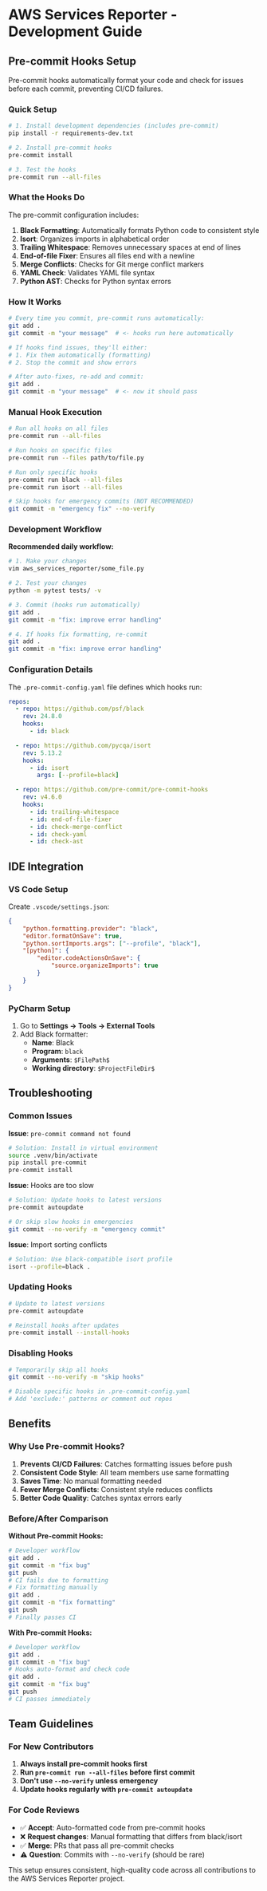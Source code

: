 # AWS Services Reporter - Development Guide

## Pre-commit Hooks Setup

Pre-commit hooks automatically format your code and check for issues before each commit, preventing CI/CD failures.

### Quick Setup

```bash
# 1. Install development dependencies (includes pre-commit)
pip install -r requirements-dev.txt

# 2. Install pre-commit hooks
pre-commit install

# 3. Test the hooks
pre-commit run --all-files
```

### What the Hooks Do

The pre-commit configuration includes:

1. **Black Formatting**: Automatically formats Python code to consistent style
2. **Isort**: Organizes imports in alphabetical order
3. **Trailing Whitespace**: Removes unnecessary spaces at end of lines
4. **End-of-file Fixer**: Ensures all files end with a newline
5. **Merge Conflicts**: Checks for Git merge conflict markers
6. **YAML Check**: Validates YAML file syntax
7. **Python AST**: Checks for Python syntax errors

### How It Works

```bash
# Every time you commit, pre-commit runs automatically:
git add .
git commit -m "your message"  # <- hooks run here automatically

# If hooks find issues, they'll either:
# 1. Fix them automatically (formatting)
# 2. Stop the commit and show errors

# After auto-fixes, re-add and commit:
git add .
git commit -m "your message"  # <- now it should pass
```

### Manual Hook Execution

```bash
# Run all hooks on all files
pre-commit run --all-files

# Run hooks on specific files
pre-commit run --files path/to/file.py

# Run only specific hooks
pre-commit run black --all-files
pre-commit run isort --all-files

# Skip hooks for emergency commits (NOT RECOMMENDED)
git commit -m "emergency fix" --no-verify
```

### Development Workflow

**Recommended daily workflow:**

```bash
# 1. Make your changes
vim aws_services_reporter/some_file.py

# 2. Test your changes
python -m pytest tests/ -v

# 3. Commit (hooks run automatically)
git add .
git commit -m "fix: improve error handling"

# 4. If hooks fix formatting, re-commit
git add .
git commit -m "fix: improve error handling"
```

### Configuration Details

The `.pre-commit-config.yaml` file defines which hooks run:

```yaml
repos:
  - repo: https://github.com/psf/black
    rev: 24.8.0
    hooks:
      - id: black

  - repo: https://github.com/pycqa/isort
    rev: 5.13.2
    hooks:
      - id: isort
        args: [--profile=black]

  - repo: https://github.com/pre-commit/pre-commit-hooks
    rev: v4.6.0
    hooks:
      - id: trailing-whitespace
      - id: end-of-file-fixer
      - id: check-merge-conflict
      - id: check-yaml
      - id: check-ast
```

## IDE Integration

### VS Code Setup

Create `.vscode/settings.json`:

```json
{
    "python.formatting.provider": "black",
    "editor.formatOnSave": true,
    "python.sortImports.args": ["--profile", "black"],
    "[python]": {
        "editor.codeActionsOnSave": {
            "source.organizeImports": true
        }
    }
}
```

### PyCharm Setup

1. Go to **Settings → Tools → External Tools**
2. Add Black formatter:
   - **Name**: Black
   - **Program**: `black`
   - **Arguments**: `$FilePath$`
   - **Working directory**: `$ProjectFileDir$`

## Troubleshooting

### Common Issues

**Issue**: `pre-commit command not found`
```bash
# Solution: Install in virtual environment
source .venv/bin/activate
pip install pre-commit
pre-commit install
```

**Issue**: Hooks are too slow
```bash
# Solution: Update hooks to latest versions
pre-commit autoupdate

# Or skip slow hooks in emergencies
git commit --no-verify -m "emergency commit"
```

**Issue**: Import sorting conflicts
```bash
# Solution: Use black-compatible isort profile
isort --profile=black .
```

### Updating Hooks

```bash
# Update to latest versions
pre-commit autoupdate

# Reinstall hooks after updates
pre-commit install --install-hooks
```

### Disabling Hooks

```bash
# Temporarily skip all hooks
git commit --no-verify -m "skip hooks"

# Disable specific hooks in .pre-commit-config.yaml
# Add 'exclude:' patterns or comment out repos
```

## Benefits

### Why Use Pre-commit Hooks?

1. **Prevents CI/CD Failures**: Catches formatting issues before push
2. **Consistent Code Style**: All team members use same formatting
3. **Saves Time**: No manual formatting needed
4. **Fewer Merge Conflicts**: Consistent style reduces conflicts
5. **Better Code Quality**: Catches syntax errors early

### Before/After Comparison

**Without Pre-commit Hooks:**
```bash
# Developer workflow
git add .
git commit -m "fix bug"
git push
# CI fails due to formatting
# Fix formatting manually
git add .
git commit -m "fix formatting"
git push
# Finally passes CI
```

**With Pre-commit Hooks:**
```bash
# Developer workflow  
git add .
git commit -m "fix bug"
# Hooks auto-format and check code
git add .
git commit -m "fix bug"
git push
# CI passes immediately
```

## Team Guidelines

### For New Contributors

1. **Always install pre-commit hooks first**
2. **Run `pre-commit run --all-files` before first commit**
3. **Don't use `--no-verify` unless emergency**
4. **Update hooks regularly with `pre-commit autoupdate`**

### For Code Reviews

- ✅ **Accept**: Auto-formatted code from pre-commit hooks
- ❌ **Request changes**: Manual formatting that differs from black/isort
- ✅ **Merge**: PRs that pass all pre-commit checks
- ⚠️ **Question**: Commits with `--no-verify` (should be rare)

This setup ensures consistent, high-quality code across all contributions to the AWS Services Reporter project.
